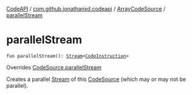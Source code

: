 [CodeAPI](../../index.md) / [com.github.jonathanxd.codeapi](../index.md) / [ArrayCodeSource](index.md) / [parallelStream](.)

# parallelStream

`fun parallelStream(): `[`Stream`](http://docs.oracle.com/javase/6/docs/api/java/util/stream/Stream.html)`<`[`CodeInstruction`](../-code-instruction.md)`>`

Overrides [CodeSource.parallelStream](../-code-source/parallel-stream.md)

Creates a parallel [Stream](http://docs.oracle.com/javase/6/docs/api/java/util/stream/Stream.html) of this [CodeSource](../-code-source/index.md) (which may or may not be parallel).


